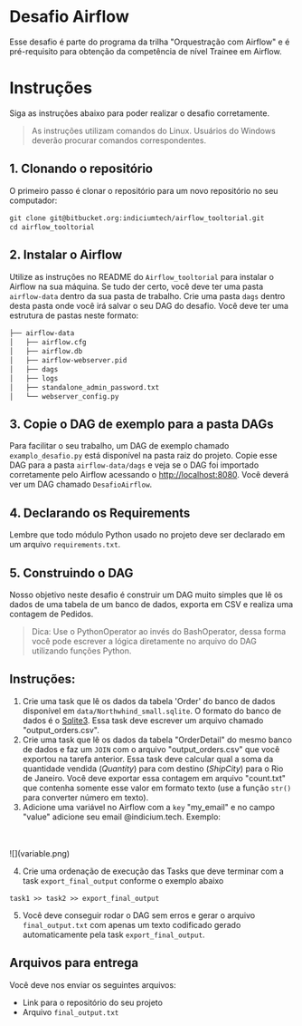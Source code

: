 # Desafio Airflow

Esse desafio é parte do programa da trilha "Orquestração com Airflow" e é pré-requisito para obtenção da competência de nível Trainee em Airflow.

# Instruções
Siga as instruções abaixo para poder realizar o desafio corretamente.

> As instruções utilizam comandos do Linux. Usuários do Windows deverão procurar comandos correspondentes.

## 1. Clonando o repositório

O primeiro passo é clonar o repositório para um novo repositório no seu computador:

```
git clone git@bitbucket.org:indiciumtech/airflow_tooltorial.git
cd airflow_tooltorial
```

## 2. Instalar o Airflow

Utilize as instruções no README do `Airflow_tooltorial` para instalar o Airflow na sua máquina. Se tudo der certo, você deve ter uma pasta `airflow-data` dentro da sua pasta de trabalho. Crie uma pasta `dags` dentro desta pasta onde você irá salvar o seu DAG do desafio. Você deve ter uma estrutura de pastas neste formato:

```
├── airflow-data
│   ├── airflow.cfg
│   ├── airflow.db
│   ├── airflow-webserver.pid
│   ├── dags
│   ├── logs
│   ├── standalone_admin_password.txt
│   └── webserver_config.py
```
## 3. Copie o DAG de exemplo para a pasta DAGs

Para facilitar o seu trabalho, um DAG de exemplo chamado `examplo_desafio.py` está disponível na pasta raiz do projeto. Copie esse DAG para a pasta `airflow-data/dags` e veja se o DAG foi importado corretamente pelo Airflow acessando o [http://localhost:8080](http://localhost:8080). Você deverá ver um DAG chamado `DesafioAirflow`.

## 4. Declarando os Requirements
Lembre que todo módulo Python usado no projeto deve ser declarado em um arquivo `requirements.txt`.

## 5. Construindo o DAG

Nosso objetivo neste desafio é construir um DAG muito simples que lê os dados de uma tabela de um banco de dados, exporta em CSV e realiza uma contagem de Pedidos.

> Dica: Use o PythonOperator ao invés do BashOperator, dessa forma você pode escrever a lógica diretamente no arquivo do DAG utilizando funções Python.

## Instruções:

1. Crie uma task que lê os dados da tabela 'Order' do banco de dados disponível em `data/Northwhind_small.sqlite`. O formato do banco de dados é o [Sqlite3](https://www.sqlitetutorial.net/). Essa task deve escrever um arquivo chamado "output_orders.csv".
2. Crie uma task que lê os dados da tabela "OrderDetail" do mesmo banco de dados e faz um `JOIN` com o arquivo "output_orders.csv" que você exportou na tarefa anterior. Essa task deve calcular qual a soma da quantidade vendida (*Quantity*) para com destino (*ShipCity*) para o Rio de Janeiro. Você deve exportar essa contagem em arquivo "count.txt" que contenha somente esse valor em formato texto (use a função `str()` para converter número em texto).
3. Adicione uma variável no Airflow com a `key` "my_email" e no campo "value" adicione seu email @indicium.tech. Exemplo:

<br>
<br>
![](variable.png)

4. Crie uma ordenação de execução das Tasks que deve terminar com a task `export_final_output` conforme o exemplo abaixo

```
task1 >> task2 >> export_final_output
```

5. Você deve conseguir rodar o DAG sem erros e gerar o arquivo `final_output.txt` com apenas um texto codificado gerado automaticamente pela task `export_final_output`.
## Arquivos para entrega

Você deve nos enviar os seguintes arquivos:
- Link para o repositório do seu projeto
- Arquivo `final_output.txt`
